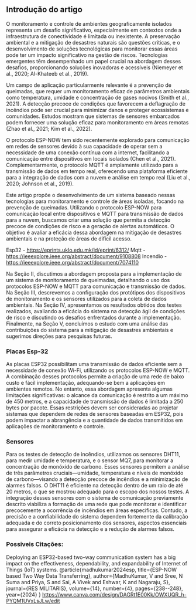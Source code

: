 ## Introdução do artigo
O monitoramento e controle de ambientes geograficamente isolados representa um desafio significativo, especialmente em contextos onde a infraestrutura de conectividade é limitada ou inexistente. A preservação ambiental e a mitigação de desastres naturais são questões críticas, e o desenvolvimento de soluções tecnológicas para monitorar essas áreas pode ter um impacto significativo na gestão de riscos. Tecnologias emergentes têm desempenhado um papel crucial na abordagem desses desafios, proporcionando soluções inovadoras e acessíveis (Niemeyer et al., 2020; Al-Khateeb et al., 2019).

Um campo de aplicação particularmente relevante é a prevenção de queimadas, que requer um monitoramento eficaz de parâmetros ambientais como temperatura, umidade e concentração de gases nocivos (Smith et al., 2021). A detecção precoce de condições que favorecem a deflagração de incêndios pode ser crucial para minimizar danos e proteger ecossistemas e comunidades. Estudos mostram que sistemas de sensores embarcados podem fornecer uma solução eficaz para monitoramento em áreas remotas (Zhao et al., 2021; Kim et al., 2022).

O protocolo ESP-NOW tem sido recentemente explorado para comunicação em redes de sensores devido à sua capacidade de operar sem a necessidade de uma conexão contínua com a internet, facilitando a comunicação entre dispositivos em locais isolados (Chen et al., 2021). Complementarmente, o protocolo MQTT é amplamente utilizado para a transmissão de dados em tempo real, oferecendo uma plataforma eficiente para a integração de dados com a nuvem e análise em tempo real (Liu et al., 2020; Johnson et al., 2019).

Este artigo propõe o desenvolvimento de um sistema baseado nessas tecnologias para monitoramento e controle de áreas isoladas, focando na prevenção de queimadas. Utilizando o protocolo ESP-NOW para comunicação local entre dispositivos e MQTT para transmissão de dados para a nuvem, buscamos criar uma solução que permita a detecção precoce de condições de risco e a geração de alertas automáticos. O objetivo é avaliar a eficácia dessa abordagem na mitigação de desastres ambientais e na proteção de áreas de difícil acesso.

Esp32 - https://eprints.uklo.edu.mk/id/eprint/6312/ 
Mqtt - https://ieeexplore.ieee.org/abstract/document/9108808 
Incendio - https://ieeexplore.ieee.org/abstract/document/7074110 

Na Seção II, discutimos a abordagem proposta para a implementação de um sistema de monitoramento de queimadas, detalhando o uso dos protocolos ESP-NOW e MQTT para comunicação e transmissão de dados. Na Seção III, descrevemos a configuração dos protótipos dos dispositivos de monitoramento e os sensores utilizados para a coleta de dados ambientais. Na Seção IV, apresentamos os resultados obtidos dos testes realizados, avaliando a eficácia do sistema na detecção ágil de condições de risco e discutindo os desafios enfrentados durante a implementação. Finalmente, na Seção V, concluímos o estudo com uma análise das contribuições do sistema para a mitigação de desastres ambientais e sugerimos direções para pesquisas futuras.

### Placas Esp-32

As placas ESP32 possibilitam uma transmissão de dados eficiente sem a necessidade de conexão Wi-Fi, utilizando os protocolos ESP-NOW e MQTT. A combinação desses protocolos permite a criação de uma rede de baixo custo e fácil implementação, adequando-se bem a aplicações em ambientes remotos. No entanto, essa abordagem apresenta algumas limitações significativas: o alcance da comunicação é restrito a um máximo de 450 metros, e a capacidade de transmissão de dados é limitada a 250 bytes por pacote. Essas restrições devem ser consideradas ao projetar sistemas que dependem de redes de sensores baseadas em ESP32, pois podem impactar a abrangência e a quantidade de dados transmitidos em aplicações de monitoramento e controle. 

### Sensores

Para os testes de detecção de incêndios, utilizamos os sensores DHT11, para medir umidade e temperatura, e o sensor MQ7, para monitorar a concentração de monóxido de carbono. Esses sensores permitem a análise de três parâmetros cruciais—umidade, temperatura e níveis de monóxido de carbono—visando a detecção precoce de incêndios e a minimização de alarmes falsos. O DHT11 é eficiente na detecção dentro de um raio de até 20 metros, o que se mostrou adequado para o escopo dos nossos testes. A integração desses sensores com o sistema de comunicação previamente descrito viabiliza a formação de uma rede que pode monitorar e identificar precocemente a ocorrência de incêndios em áreas específicas. Contudo, a precisão e a confiabilidade do sistema dependem fortemente da calibração adequada e do correto posicionamento dos sensores, aspectos essenciais para assegurar a eficácia na detecção e a redução de alarmes falsos. 

### Possiveis Citações:
Deploying an ESP32-based two-way communication system has a big impact on the
effectiveness, dependability, and expandability of Internet of Things (IoT) systems. 
@article{madhukumar2024esp,
  title={ESP-NOW based Two Way Data Transferring},
  author={MadhuKumar, V and Sree, N Suma and Priya, S and Sai, A Vivek and Eshwar, K and Nagaraju, S},
  journal={RES MILITARIS},
  volume={14},
  number={4},
  pages={238--248},
  year={2024}
}
https://www.canva.com/design/DAGRt1E00Kk/OWXUQR_h-PYQM1UVxLsJLw/edit
